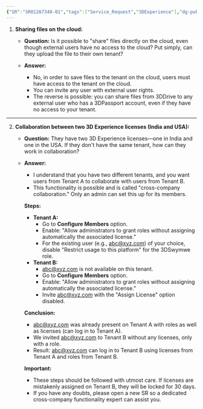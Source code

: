 ```yaml
---
{"SR":"SR01267340-01","tags":["Service_Request","3DExperience"],"dg-publish":true,"permalink":"/3-d-experience-solidworks-questions/sr-cloud-file-sharing-and-cross-and-tenant-collaboration-in-3-dexperience/","dgPassFrontmatter":true}
---
```


1. **Sharing files on the cloud:**
    
    - **Question:** Is it possible to "share" files directly on the cloud, even though external users have no access to the cloud? Put simply, can they upload the file to their own tenant?
        
    - **Answer:**
        
        - No, in order to save files to the tenant on the cloud, users must have access to the tenant on the cloud.
        - You can invite any user with external user rights.
        - The reverse is possible: you can share files from 3DDrive to any external user who has a 3DPassport account, even if they have no access to your tenant.

---

2. **Collaboration between two 3D Experience licenses (India and USA):**
    
    - **Question:** They have two 3D Experience licenses—one in India and one in the USA. If they don't have the same tenant, how can they work in collaboration?
        
    - **Answer:**
        
        - I understand that you have two different tenants, and you want users from Tenant A to collaborate with users from Tenant B.
        - This functionality is possible and is called "cross-company collaboration." Only an admin can set this up for its members.
        
        **Steps:**
        
        - **Tenant A:**
            - Go to **Configure Members** option.
            - Enable: "Allow administrators to grant roles without assigning automatically the associated license."
            - For the existing user (e.g., abc@xyz.com) of your choice, disable "Restrict usage to this platform" for the 3DSwymwe role.
        - **Tenant B:**
            - abc@xyz.com is not available on this tenant.
            - Go to **Configure Members** option.
            - Enable: "Allow administrators to grant roles without assigning automatically the associated license."
            - Invite abc@xyz.com with the "Assign License" option disabled.
        
        **Conclusion:**
        
        - abc@xyz.com was already present on Tenant A with roles as well as licenses (can log in to Tenant A).
        - We invited abc@xyz.com to Tenant B without any licenses, only with a role.
        - Result: abc@xyz.com can log in to Tenant B using licenses from Tenant A and roles from Tenant B.
        
        **Important:**
        
        - These steps should be followed with utmost care. If licenses are mistakenly assigned on Tenant B, they will be locked for 30 days.
        - If you have any doubts, please open a new SR so a dedicated cross-company functionality expert can assist you.